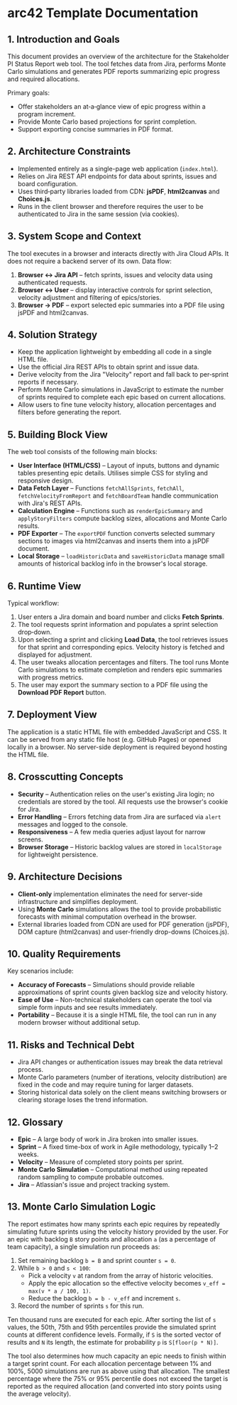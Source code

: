 # arc42 Template Documentation

## 1. Introduction and Goals
This document provides an overview of the architecture for the Stakeholder PI Status Report web tool. The tool fetches data from Jira, performs Monte Carlo simulations and generates PDF reports summarizing epic progress and required allocations.

Primary goals:
- Offer stakeholders an at‑a‑glance view of epic progress within a program increment.
- Provide Monte Carlo based projections for sprint completion.
- Support exporting concise summaries in PDF format.

## 2. Architecture Constraints
- Implemented entirely as a single-page web application (`index.html`).
- Relies on Jira REST API endpoints for data about sprints, issues and board configuration.
- Uses third‑party libraries loaded from CDN: **jsPDF**, **html2canvas** and **Choices.js**.
- Runs in the client browser and therefore requires the user to be authenticated to Jira in the same session (via cookies).

## 3. System Scope and Context
The tool executes in a browser and interacts directly with Jira Cloud APIs. It does not require a backend server of its own. Data flow:
1. **Browser ↔ Jira API** – fetch sprints, issues and velocity data using authenticated requests.
2. **Browser ↔ User** – display interactive controls for sprint selection, velocity adjustment and filtering of epics/stories.
3. **Browser → PDF** – export selected epic summaries into a PDF file using jsPDF and html2canvas.

## 4. Solution Strategy
- Keep the application lightweight by embedding all code in a single HTML file.
- Use the official Jira REST APIs to obtain sprint and issue data.
- Derive velocity from the Jira "Velocity" report and fall back to per‑sprint reports if necessary.
- Perform Monte Carlo simulations in JavaScript to estimate the number of sprints required to complete each epic based on current allocations.
- Allow users to fine tune velocity history, allocation percentages and filters before generating the report.

## 5. Building Block View
The web tool consists of the following main blocks:

- **User Interface (HTML/CSS)** – Layout of inputs, buttons and dynamic tables presenting epic details. Utilises simple CSS for styling and responsive design.
- **Data Fetch Layer** – Functions `fetchAllSprints`, `fetchAll`, `fetchVelocityFromReport` and `fetchBoardTeam` handle communication with Jira's REST APIs.
- **Calculation Engine** – Functions such as `renderEpicSummary` and `applyStoryFilters` compute backlog sizes, allocations and Monte Carlo results.
- **PDF Exporter** – The `exportPDF` function converts selected summary sections to images via html2canvas and inserts them into a jsPDF document.
- **Local Storage** – `loadHistoricData` and `saveHistoricData` manage small amounts of historical backlog info in the browser's local storage.

## 6. Runtime View
Typical workflow:
1. User enters a Jira domain and board number and clicks **Fetch Sprints**.
2. The tool requests sprint information and populates a sprint selection drop‑down.
3. Upon selecting a sprint and clicking **Load Data**, the tool retrieves issues for that sprint and corresponding epics. Velocity history is fetched and displayed for adjustment.
4. The user tweaks allocation percentages and filters. The tool runs Monte Carlo simulations to estimate completion and renders epic summaries with progress metrics.
5. The user may export the summary section to a PDF file using the **Download PDF Report** button.

## 7. Deployment View
The application is a static HTML file with embedded JavaScript and CSS. It can be served from any static file host (e.g. GitHub Pages) or opened locally in a browser. No server-side deployment is required beyond hosting the HTML file.

## 8. Crosscutting Concepts
- **Security** – Authentication relies on the user's existing Jira login; no credentials are stored by the tool. All requests use the browser's cookie for Jira.
- **Error Handling** – Errors fetching data from Jira are surfaced via `alert` messages and logged to the console.
- **Responsiveness** – A few media queries adjust layout for narrow screens.
- **Browser Storage** – Historic backlog values are stored in `localStorage` for lightweight persistence.

## 9. Architecture Decisions
- **Client-only** implementation eliminates the need for server-side infrastructure and simplifies deployment.
- Using **Monte Carlo** simulations allows the tool to provide probabilistic forecasts with minimal computation overhead in the browser.
- External libraries loaded from CDN are used for PDF generation (jsPDF), DOM capture (html2canvas) and user-friendly drop-downs (Choices.js).

## 10. Quality Requirements
Key scenarios include:
- **Accuracy of Forecasts** – Simulations should provide reliable approximations of sprint counts given backlog size and velocity history.
- **Ease of Use** – Non-technical stakeholders can operate the tool via simple form inputs and see results immediately.
- **Portability** – Because it is a single HTML file, the tool can run in any modern browser without additional setup.

## 11. Risks and Technical Debt
- Jira API changes or authentication issues may break the data retrieval process.
- Monte Carlo parameters (number of iterations, velocity distribution) are fixed in the code and may require tuning for larger datasets.
- Storing historical data solely on the client means switching browsers or clearing storage loses the trend information.

## 12. Glossary
- **Epic** – A large body of work in Jira broken into smaller issues.
- **Sprint** – A fixed time-box of work in Agile methodology, typically 1–2 weeks.
- **Velocity** – Measure of completed story points per sprint.
- **Monte Carlo Simulation** – Computational method using repeated random sampling to compute probable outcomes.
- **Jira** – Atlassian's issue and project tracking system.


## 13. Monte Carlo Simulation Logic
The report estimates how many sprints each epic requires by repeatedly
simulating future sprints using the velocity history provided by the
user. For an epic with backlog `B` story points and allocation `a` (as a
percentage of team capacity), a single simulation run proceeds as:

1. Set remaining backlog `b = B` and sprint counter `s = 0`.
2. While `b > 0` and `s < 100`:
   - Pick a velocity `v` at random from the array of historic velocities.
   - Apply the epic allocation so the effective velocity becomes
     `v_eff = max(v * a / 100, 1)`.
   - Reduce the backlog `b = b - v_eff` and increment `s`.
3. Record the number of sprints `s` for this run.

Ten thousand runs are executed for each epic. After sorting the list of
`s` values, the 50th, 75th and 95th percentiles provide the simulated
sprint counts at different confidence levels. Formally, if `S` is the
sorted vector of results and `N` its length, the estimate for probability
`p` is `S[floor(p * N)]`.

The tool also determines how much capacity an epic needs to finish within
a target sprint count. For each allocation percentage between 1% and
100%, 5000 simulations are run as above using that allocation. The
smallest percentage where the 75% or 95% percentile does not exceed the
target is reported as the required allocation (and converted into story
points using the average velocity).

